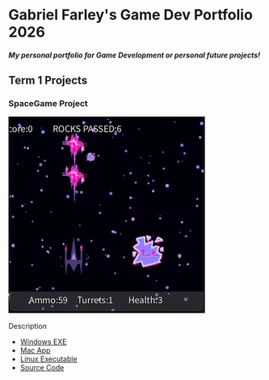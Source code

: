 # Gabriel Farley's Game Dev Portfolio 2026
##### My personal portfolio for Game Development or personal future projects!

## Term 1 Projects

### SpaceGame Project

![SpaceGame](https://github.com/Eggz-csm/Portfolio/blob/main/images/spacegame.png?raw=true)

Description

* [Windows EXE]()
* [Mac App]()
* [Linux Executable]()
* [Source Code]()
